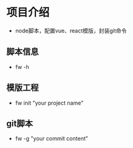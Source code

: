 # 项目介绍

- node脚本，配置vue、react模版，封装git命令

## 脚本信息

- fw -h

## 模版工程

- fw init "your project name"

## git脚本

- fw -g "your commit content"

